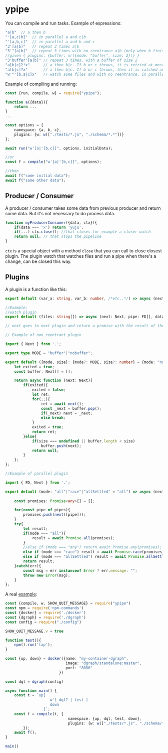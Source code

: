 # ypipe

You can compile and run tasks. Example of expressions:

```ts
"a|b"  // a then b
"'[a,c|b]"  // in parallel a and c|b
"'[a,b,c]"  // in parallel a and b and c
"3'[a|b]"   // repeat 3 times a|b
"3'^[a|b]"  // repeat 3 times with no reentrance a|b (only when b finishes then can be other execution. Default mode is no buffer)
//given { plugins: {buffer: nr({mode: "buffer", size: 2})} }
"3'buffer'[a|b]" // repeat 3 times, with a buffer of size 2
"a[b|c]2!x"      // a then b|c. If b or c throws, it is retried at most two times or the error is thrown. If no error is thrown, then x
"a[b|c]?x"       // a then b|c. If b or c throws, then it is catched and null is go through the pipe
"w'^'[b,a|c]x"   // watch some files and with no reentrance, in parallel b and a|c. When finishes x (x is passed an array of values [result of b, result of c])
```

Example of compiling and running:

```ts
const {run, compile, w} = require("ypipe");

function a({data}){
    return ...
}
...

const options = {
    namespace: {a, b, c}, 
    plugins: {w: w(["./tests/*.js", "./schema/*.*"])}
};

await run("w'[a|'[b,c]]", options, initialData);

//or
const f = compile("w'[a|'[b,c]]", options);

//then
await f("some initial data");
await f("some other data");
```

## Producer / Consumer

A producer / consumer takes some data from previous producer and return some data. But it's not necessary to do process data.

```ts
function myProducerConsumer({data, ctx}){
    if(data === 'x') return 'yuju';
    if(...) ctx.close(); //that closes for example a closer watch
    return null; // that stops the pipeline
}
```

```ctx``` is a special object with a method ```close``` that you can call to close closest plugin. The plugin watch that watches files and run a pipe when there's a change, can be closed this way.

## Plugins

A plugin is a function like this:

```ts
export default (var_a: string, var_b: number, /*etc..*/) => async (next: Next, pipe: FD[], data: Data ) => {

//Example:
//watch plugin
export default (files: string[]) => async (next: Next, pipe: FD[], data: Data ) => {

// next goes to next plugin and return a promise with the result of the pipeline of producer/consumers. If the plugin is complex like parallel, you will need de array of pipes passed to the plugin, and maybe the data in that moment of the pipeline
```

```ts
// Example of non reentrant plugin

import { Next } from '.';

export type MODE = "buffer"|"nobuffer";

export default ({mode, size}: {mode?: MODE, size?: number} = {mode: "nobuffer"}) => {
    let exited = true;
    const buffer: Next[] = [];

    return async function (next: Next){
        if(exited){
            exited = false;
            let ret;
            for(;;){
                ret = await next();
                const _next = buffer.pop();
                if(_next) next = _next;
                else break;
            }
            exited = true;
            return ret;
        }else{
            if(size === undefined || buffer.length < size)
                buffer.push(next);
            return null;
        }
    };
}; 
```

```ts
//Example of parallel plugin

import { FD, Next } from '.';

export default (mode: "all"|"race"|"allSettled" = "all") => async (next: Next, pipes: FD[]) => {
    
    const promises: Promise<any>[] = [];   

    for(const pipe of pipes){
        promises.push(next([pipe]));
    }
    try{
        let result;
        if(mode === "all"){
            result = await Promise.all(promises);
        } 
        //else if (mode === "any") return await Promise.any(promises);
        else if (mode === "race") result = await Promise.race(promises);
        else if (mode === "allSettled") result = await Promise.allSettled(promises);
        return result;
    }catch(err){
        const msg = err instanceof Error ? err.message: "";
        throw new Error(msg);
    }
};
```

A real [example](https://github.com/yellowmachine/example-ypipe): 

```ts
const {compile, w, SHOW_QUIT_MESSAGE} = require("ypipe")
const npm = require('npm-commands')
const {docker} = require('./docker')
const {dgraph} = require('./dgraph')
const config = require("./config")

SHOW_QUIT_MESSAGE.v = true

function test(){
    npm().run('tap');
}

const {up, down} = docker({name: "my-container-dgraph", 
                           image: "dgraph/standalone:master", 
                           port: "8080"
                        })

const dql = dgraph(config)

async function main() {
    const t = `up[
                    w'[ dql? | test ]
                    down
                 ]`;
    const f = compile(t, {
                            namespace: {up, dql, test, down}, 
                            plugins: {w: w(["./tests/*.js", "./schema/*.*"])}
        });
    await f();
}

main()
```